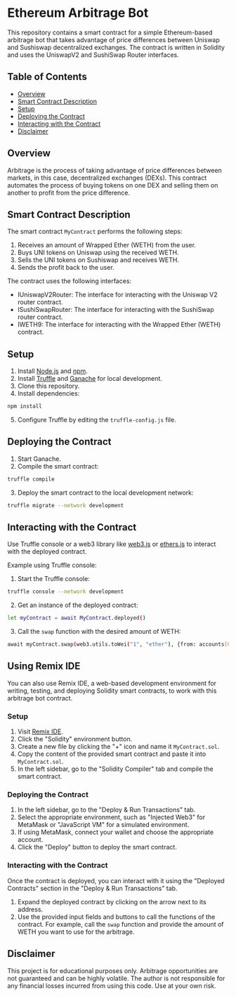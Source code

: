 # Ethereum Arbitrage Bot

This repository contains a smart contract for a simple Ethereum-based arbitrage bot that takes advantage of price differences between Uniswap and Sushiswap decentralized exchanges. The contract is written in Solidity and uses the UniswapV2 and SushiSwap Router interfaces.

## Table of Contents
- [Overview](#overview)
- [Smart Contract Description](#smart-contract-description)
- [Setup](#setup)
- [Deploying the Contract](#deploying-the-contract)
- [Interacting with the Contract](#interacting-with-the-contract)
- [Disclaimer](#disclaimer)

## Overview

Arbitrage is the process of taking advantage of price differences between markets, in this case, decentralized exchanges (DEXs). This contract automates the process of buying tokens on one DEX and selling them on another to profit from the price difference.

## Smart Contract Description

The smart contract `MyContract` performs the following steps:

1. Receives an amount of Wrapped Ether (WETH) from the user.
2. Buys UNI tokens on Uniswap using the received WETH.
3. Sells the UNI tokens on Sushiswap and receives WETH.
4. Sends the profit back to the user.

The contract uses the following interfaces:

- IUniswapV2Router: The interface for interacting with the Uniswap V2 router contract.
- ISushiSwapRouter: The interface for interacting with the SushiSwap router contract.
- IWETH9: The interface for interacting with the Wrapped Ether (WETH) contract.

## Setup

1. Install [Node.js](https://nodejs.org/) and [npm](https://www.npmjs.com/).
2. Install [Truffle](https://www.trufflesuite.com/) and [Ganache](https://www.trufflesuite.com/ganache) for local development.
3. Clone this repository.
4. Install dependencies:

```bash
npm install
```

5. Configure Truffle by editing the `truffle-config.js` file.

## Deploying the Contract

1. Start Ganache.
2. Compile the smart contract:

```bash
truffle compile
```

3. Deploy the smart contract to the local development network:

```bash
truffle migrate --network development
```


## Interacting with the Contract

Use Truffle console or a web3 library like [web3.js](https://github.com/ethereum/web3.js/) or [ethers.js](https://github.com/ethers-io/ethers.js/) to interact with the deployed contract.

Example using Truffle console:

1. Start the Truffle console:

```bash
truffle console --network development
```
2. Get an instance of the deployed contract:

```bash
let myContract = await MyContract.deployed()
```

3. Call the `swap` function with the desired amount of WETH:

```bash
await myContract.swap(web3.utils.toWei("1", "ether"), {from: accounts[0]})
```

## Using Remix IDE

You can also use Remix IDE, a web-based development environment for writing, testing, and deploying Solidity smart contracts, to work with this arbitrage bot contract.

### Setup

1. Visit [Remix IDE](https://remix.ethereum.org/).
2. Click the "Solidity" environment button.
3. Create a new file by clicking the "+" icon and name it `MyContract.sol`.
4. Copy the content of the provided smart contract and paste it into `MyContract.sol`.
5. In the left sidebar, go to the "Solidity Compiler" tab and compile the smart contract.

### Deploying the Contract

1. In the left sidebar, go to the "Deploy & Run Transactions" tab.
2. Select the appropriate environment, such as "Injected Web3" for MetaMask or "JavaScript VM" for a simulated environment.
3. If using MetaMask, connect your wallet and choose the appropriate account.
4. Click the "Deploy" button to deploy the smart contract.

### Interacting with the Contract

Once the contract is deployed, you can interact with it using the "Deployed Contracts" section in the "Deploy & Run Transactions" tab.

1. Expand the deployed contract by clicking on the arrow next to its address.
2. Use the provided input fields and buttons to call the functions of the contract. For example, call the `swap` function and provide the amount of WETH you want to use for the arbitrage.


## Disclaimer

This project is for educational purposes only. Arbitrage opportunities are not guaranteed and can be highly volatile. The author is not responsible for any financial losses incurred from using this code. Use at your own risk.
